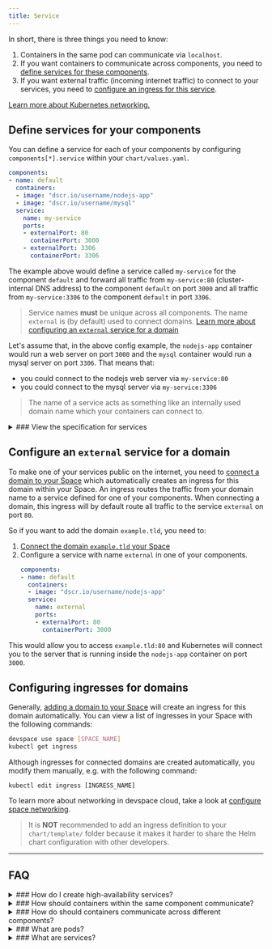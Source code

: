 ```yaml
---
title: Service
---
```


In short, there is three things you need to know:
1. Containers in the same pod can communicate via `localhost`.
2. If you want containers to communicate across components, you need to [define services for these components](#define-services-for-your-components).
3. If you want external traffic (incoming internet traffic) to connect to your services, you need to [configure an ingress for this service](#configure-the-ingress-for-a-domain).

[Learn more about Kubernetes networking.](#understand-kubernetes-networking)

## Define services for your components
You can define a service for each of your components by configuring `components[*].service` within your `chart/values.yaml`.
```yaml
components:
- name: default
  containers:
  - image: "dscr.io/username/nodejs-app"
  - image: "dscr.io/username/mysql"
  service:
    name: my-service
    ports:
    - externalPort: 80
      containerPort: 3000
    - externalPort: 3306
      containerPort: 3306
```
The example above would define a service called `my-service` for the component `default` and forward all traffic from `my-service:80` (cluster-internal DNS address) to the component `default` on port `3000` and all traffic from `my-service:3306` to the component `default` in port `3306`. 

> Service names **must** be unique across all components. The name `external` is (by default) used to connect domains. [Learn more about configuring an `external` service for a domain](#configure-an-external-service-for-a-domain)

Let's assume that, in the above config example, the `nodejs-app` container would run a web server on port `3000` and the `mysql` container would run a mysql server on port `3306`. That means that:
- you could connect to the nodejs web server via `my-service:80`
- you could connect to the mysql server via `my-service:3306`

> The name of a service acts as something like an internally used domain name which your containers can connect to.

<details>
<summary>
### View the specification for services
</summary>
```yaml
name: [a-z0-9-]{1,253}      # Name of the service (used for cluster-internal DNS)
type: ClusterIP             # Type of the service (only ClusterIP is supported)
ports:
- externalPort: [number]    # External port exposed by the service
  containerPort: [number]   # Port of the container that the service redirects traffic to
```
</details>

## Configure an `external` service for a domain
To make one of your services public on the internet, you need to [connect a domain to your Space](/docs/cloud/spaces/domains) which automatically creates an ingress for this domain within your Space. An ingress routes the traffic from your domain name to a service defined for one of your components. When connecting a domain, this ingress will by default route all traffic to the service `external` on port `80`. 

So if you want to add the domain `example.tld`, you need to:
1. [Connect the domain `example.tld` your Space](/docs/cloud/spaces/domains)
2. Configure a service with name `external` in one of your components.
    ```yaml
    components:
    - name: default
      containers:
      - image: "dscr.io/username/nodejs-app"
      service:
        name: external
        ports:
        - externalPort: 80
          containerPort: 3000
    ```
This would allow you to access `example.tld:80` and Kubernetes will connect you to the server that is running inside the `nodejs-app` container on port `3000`.

## Configuring ingresses for domains
Generally, [adding a domain to your Space](/docs/cloud/spaces/domains) will create an ingress for this domain automatically. You can view a list of ingresses in your Space with the following commands:
```bash
devspace use space [SPACE_NAME]
kubectl get ingress
```
Although ingresses for connected domains are created automatically, you modify them manually, e.g. with the following command:
```
kubectl edit ingress [INGRESS_NAME]
```

To learn more about networking in devspace cloud, take a look at [configure space networking](/docs/cloud/spaces/configure-networking).

> It is **NOT** recommended to add an ingress definition to your `chart/template/` folder because it makes it harder to share the Helm chart configuration with other developers.

---
## FAQ

<details>
<summary>
### How do I create high-availability services?
</summary>
If you want fault-tolerance for your services, you can [define that your components run in a replicated way](/docs/chart/customization/scaling). Generally, incoming traffic for a service will be forwarded to a randomly selected replica of the service's component. However, if one of the components become unhealthy, Kubernetes will automatically forward traffic to the other available replicas. To allow Kubernetes to know which of your containers are unhealthy, you need to [define health checks](https://kubernetes.io/docs/tasks/configure-pod-container/configure-liveness-readiness-probes/) 
</details>

<details>
<summary>
### How should containers within the same component communicate?
</summary>
DevSpace automatically defines a pod for each of your components, i.e. all containers that you define in the same components in your `chart/values.yaml` will be in the same pod and can communicate via `localhost`.
</details>

<details>
<summary>
### How do should containers communicate across different components?
</summary>
If you want a container A to access a container B running inside another component, you should [define a service](#define-services-for-your-components) pointing to container B.
</details>

<details>
<summary>
### What are pods?
</summary>
Pods are groups of containers which share the same network stack. That means that containers within the same pod can communicate via `localhost`. It also means that two containers cannot use the same port for an application, i.e. if one containers starts an application on port 3000, all other containers within the same pod cannot use this port anymore.

Each pod within your Space will get a cluster-internal IP address of the format `10.X.X.X`.
</details>

<details>
<summary>
### What are services?
</summary>
Services are used for inter-pod communication. Each service within your Space will get a cluster-internal IP address of the format `10.X.X.X` which can be used to connect to the service. However, you should not connect directly to this IP address. Instead, you should connect to the DNS name of this service which is simply the name of the service.

> Altough you can directly use the IP addresses of your containers/pods or of your services for internal communication, you should use the (DNS) name of a service instead because the IP addresses might change.
</details>
